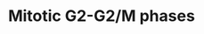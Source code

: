 ---
annotations:
- id: PW:0000086
  parent: regulatory pathway
  type: Pathway Ontology
  value: cell cycle pathway, mitotic
- id: PW:0000090
  parent: regulatory pathway
  type: Pathway Ontology
  value: G2 phase pathway
- id: PW:0000091
  parent: regulatory pathway
  type: Pathway Ontology
  value: G2/M transition pathway
authors:
- MaintBot
- MartijnVanIersel
- ReactomeTeam
- Anwesha
- DeSl
description: Mitotic G2 (gap 2) phase is the second growth phase during eukaryotic
  mitotic cell cycle. G2 encompasses the interval between the completion of DNA synthesis
  and the beginning of mitosis. During G2, the cytoplasmic content of the cell increases.
  At G2/M transition, duplicated centrosomes mature and separate and CDK1:cyclin B
  complexes become active, setting the stage for spindle assembly and chromosome condensation
  that occur in the prophase of mitosis (O'Farrell 2001, Bruinsma et al. 2012, Jiang
  et al. 2014).  View original pathway at [http://www.reactome.org/PathwayBrowser/#DIAGRAM=453274
  Reactome].
last-edited: 2021-01-25
organisms:
- Homo sapiens
redirect_from:
- /index.php/Pathway:WP1859
- /instance/WP1859
revision: null
schema-jsonld:
- '@context': https://schema.org/
  '@id': https://wikipathways.github.io/pathways/WP1859.html
  '@type': Dataset
  creator:
    '@type': Organization
    name: WikiPathways
  description: Mitotic G2 (gap 2) phase is the second growth phase during eukaryotic
    mitotic cell cycle. G2 encompasses the interval between the completion of DNA
    synthesis and the beginning of mitosis. During G2, the cytoplasmic content of
    the cell increases. At G2/M transition, duplicated centrosomes mature and separate
    and CDK1:cyclin B complexes become active, setting the stage for spindle assembly
    and chromosome condensation that occur in the prophase of mitosis (O'Farrell 2001,
    Bruinsma et al. 2012, Jiang et al. 2014).  View original pathway at [http://www.reactome.org/PathwayBrowser/#DIAGRAM=453274
    Reactome].
  keywords:
  - (BTRC:CUL1:SKP1),(FBXW11:CUL1:SKP1)
  - (CRS):phospho-Cdc2(Thr 161)
  - 26S proteasome
  - 'ACTR1A '
  - ADP
  - AJUBA
  - 'AJUBA '
  - 'AKAP9 '
  - 'ALMS1 '
  - ATP
  - AURKA
  - 'AURKA '
  - AURKA:PHLDA1
  - 'AZI1 '
  - AdoHcy
  - AdoMet
  - B1
  - B1(CRS):phosph-Cdc2(Thr 161)
  - B1(CRS):phospho-Cdc2 (Thr 161)
  - B1:Cdc2 complexes
  - BORA
  - 'BTRC '
  - CAK
  - CCNA
  - 'CCNA1 '
  - CCNA1:p-T161-CDK1
  - 'CCNA2 '
  - CCNA2:p-T161-CDK1
  - CCNA:CDK1
  - 'CCNA:p-CDK1/2 '
  - CCNA:p-T14,T161-CDK1
  - CCNA:p-T14,Y15,T161-CDK1
  - CCNA:p-T14-CDK1
  - CCNA:p-T160-CDK2
  - CCNA:p-T160-CDK2:E2F1/E2F3
  - CCNA:p-T160-CDK2:p-E2F1/p-E2F3
  - CCNA:p-T161-CDK1
  - CCNB
  - CCNB1
  - 'CCNB1 '
  - CCNB1 Gene
  - 'CCNB1 Gene '
  - CCNB1,CCNB2:p-T14,Y15,T161-CDK1
  - CCNB1,CCNB2:p-T161-CDK1
  - 'CCNB1,CCNB2:p-T161-CDK1 '
  - CCNB1:p-T14,T161-CDK1
  - CCNB1:p-T14,Y15,T161-CDK1
  - CCNB1:p-T14-CDK1
  - CCNB1:p-T161-CDK1
  - CCNB2
  - 'CCNB2 '
  - CCNB2 Gene
  - 'CCNB2 Gene '
  - CCNB:CDK1
  - CCNB:p-T14-CDK1
  - 'CCNH '
  - 'CCP110 '
  - CDC25
  - CDC25A
  - 'CDC25A '
  - CDC25A gene
  - 'CDC25A gene '
  - CDC25B
  - 'CDC25B '
  - CDC25C
  - CDK1
  - 'CDK1 '
  - 'CDK11A '
  - 'CDK11B '
  - CDK11p58
  - 'CDK5RAP2 '
  - 'CDK7 '
  - CDKN1A
  - 'CDKN1A '
  - CENPF
  - CENPF Gene
  - 'CENPF Gene '
  - 'CENPJ '
  - 'CEP135 '
  - 'CEP152 '
  - 'CEP164 '
  - 'CEP192 '
  - CEP250
  - 'CEP250 '
  - 'CEP290 '
  - 'CEP41 '
  - 'CEP57 '
  - 'CEP63 '
  - 'CEP70 '
  - 'CEP72 '
  - 'CEP76 '
  - 'CEP78 '
  - 'CETN2 '
  - 'CKAP5 '
  - 'CLASP1 '
  - 'CNTRL '
  - CRS kinase
  - 'CSNK1D '
  - 'CSNK1E '
  - CUL1
  - 'CUL1 '
  - Centrosome
  - Centrosome:AURKA
  - Centrosome:AURKA:AJUBA
  - Centrosome:AURKA:TPX2:HMMR
  - Centrosome:p-T288-AURKA
  - Centrosome:p-T288-AURKA:TPX2:HMMR
  - Centrosome:p-T288-AURKA:p-S252-BORA:PLK1
  - Centrosomes
  - Cyclin A1:Cdk2
  - Cyclin A2:Cdk2
  - 'DCTN1-2 '
  - 'DCTN2 '
  - 'DCTN3 '
  - 'DYNC1H1 '
  - 'DYNC1I2 '
  - 'DYNLL1 '
  - 'E2F1 '
  - E2F1/E2F3
  - 'E2F3 '
  - EP300
  - 'EP300 '
  - 'FBXL18 '
  - FBXL7
  - 'FBXL7 '
  - 'FBXW11 '
  - 'FGFR1OP '
  - FKBPL
  - 'FKBPL '
  - FOXM1
  - G2/M transition
  - 'GTP '
  - GTSE1
  - 'GTSE1 '
  - GTSE1:CDKN1A:FKBPL:HSP90
  - GTSE1:MAPRE1:microtubule plus end
  - GTSE1:microtubule
  - GTSE1:p-T210-PLK1
  - H2O
  - 'HAUS1 '
  - 'HAUS2 '
  - 'HAUS3 '
  - 'HAUS4 '
  - 'HAUS5 '
  - 'HAUS6 '
  - 'HAUS7 '
  - 'HAUS8 '
  - HMMR
  - 'HMMR '
  - HSP90:HSP90
  - 'HSP90AA1 '
  - 'HSP90AB1 '
  - LCMT1
  - 'LIN37 '
  - 'LIN52 '
  - 'LIN54 '
  - 'LIN9 '
  - 'MAPRE1 '
  - MAPRE1:microtubule
  - 'MNAT1 '
  - MYBL2
  - 'MYBL2 '
  - 'MZT1 '
  - 'MZT2A '
  - 'MZT2B '
  - Mature centrosomes
  - MeL-PP2A
  - 'MeL-PPP2CA '
  - 'MeL-PPP2CB '
  - Microtubule
  - 'Microtubule protofilament '
  - Mitotic kinase
  - MuvB complex
  - Myosin Phosphatase
  - 'NDE1 '
  - 'NEDD1 '
  - 'NEK2 '
  - 'NINL '
  - 'NME7 '
  - Nlp-depleted
  - 'ODF2 '
  - 'OFD1 '
  - 'OPTN '
  - OPTN:RAB8A:GTP
  - 'PAFAH1B1 '
  - 'PCM1 '
  - 'PCNT '
  - PHLDA1
  - 'PHLDA1 '
  - PKMYT1
  - PLK1
  - 'PLK1 '
  - PLK1 Gene
  - 'PLK1 Gene '
  - 'PLK4 '
  - PP2A
  - PP2A-PPP2R2A
  - PPME1
  - 'PPP1CB '
  - 'PPP1R12B-4 '
  - 'PPP2CA '
  - 'PPP2CB '
  - 'PPP2R1A '
  - 'PPP2R1B '
  - 'PPP2R2A '
  - 'PPP2R3B '
  - 'PRKACA '
  - 'PRKAR2B '
  - 'PSMA1 '
  - 'PSMA2 '
  - 'PSMA3 '
  - 'PSMA4 '
  - 'PSMA5 '
  - 'PSMA6 '
  - 'PSMA7 '
  - 'PSMA8 '
  - 'PSMB1 '
  - 'PSMB10 '
  - 'PSMB11 '
  - 'PSMB2 '
  - 'PSMB3 '
  - 'PSMB4 '
  - 'PSMB5 '
  - 'PSMB6 '
  - 'PSMB7 '
  - 'PSMB8 '
  - 'PSMB9 '
  - 'PSMC1 '
  - 'PSMC2 '
  - 'PSMC3 '
  - 'PSMC4 '
  - 'PSMC5 '
  - 'PSMC6 '
  - 'PSMD1 '
  - 'PSMD10 '
  - 'PSMD11 '
  - 'PSMD12 '
  - 'PSMD13 '
  - 'PSMD14 '
  - 'PSMD2 '
  - 'PSMD3 '
  - 'PSMD4 '
  - 'PSMD5 '
  - 'PSMD6 '
  - 'PSMD7 '
  - 'PSMD8 '
  - 'PSMD9 '
  - 'PSME1 '
  - 'PSME2 '
  - 'PSME3 '
  - 'PSME4 '
  - 'PSMF1 '
  - Phospho-Cyclin
  - Phosphorylated
  - Pi
  - 'PolyUb-AURKA '
  - PolyUb-K109-FBXL7
  - 'PolyUb-TP53 '
  - PolyUb-TP53 Tetramer
  - 'RAB8A '
  - RAB8A:GTP
  - 'RBBP4 '
  - RBX1
  - 'RBX1 '
  - 'RPS27A(1-76) '
  - Regulation by TP53
  - SCF-FBXL7:AURKA
  - SCF-FBXL7:PolyUb-AURKA
  - 'SDCCAG8 '
  - 'SFI1 '
  - 'SHFM1 '
  - SKP1
  - 'SKP1 '
  - SKP1:CUL1:RBX1:FBXL18
  - SKP1:CUL1:RBX1:FBXL7
  - 'SSNA1 '
  - TPX2
  - 'TPX2 '
  - 'TUBA1A '
  - 'TUBA4A '
  - 'TUBB '
  - 'TUBB4A '
  - 'TUBB4B '
  - 'TUBG1 '
  - 'TUBG2 '
  - 'TUBGCP2 '
  - 'TUBGCP3 '
  - 'TUBGCP4 '
  - 'TUBGCP5 '
  - 'TUBGCP6 '
  - Transcriptional
  - 'UBA52(1-76) '
  - 'UBB(1-76) '
  - 'UBB(153-228) '
  - 'UBB(77-152) '
  - 'UBC(1-76) '
  - 'UBC(153-228) '
  - 'UBC(229-304) '
  - 'UBC(305-380) '
  - 'UBC(381-456) '
  - 'UBC(457-532) '
  - 'UBC(533-608) '
  - 'UBC(609-684) '
  - 'UBC(77-152) '
  - Ub
  - Ub-p-S252,S497,T501-BORA
  - WEE1
  - XPO1
  - 'YWHAE '
  - 'YWHAG '
  - associated  Plk1
  - cNAP-1 depleted
  - centrosome
  - complex
  - complexes
  - containing
  - cytoplasmic Cyclin
  - enriched in
  - gamma-TURC
  - gamma-tubulin
  - methanol
  - nuclear Cyclin
  - 'p-4S-CCNB1 '
  - p-CDK1/2:CCNA/p-T161-CDK1:CCNB1
  - 'p-E2F1 '
  - 'p-E2F3 '
  - p-NINL
  - 'p-NINL '
  - p-PKMYT1
  - p-S-AJUBA
  - p-S177-OPTN
  - p-S198-CDC25C
  - 'p-S198-CDC25C '
  - p-S252,S497,T501-BORA
  - 'p-S252,S497,T501-BORA '
  - p-S252,S497,T501-BORA:SCF-beta-TrCp1/2
  - p-S252-BORA
  - 'p-S252-BORA '
  - p-S252-BORA:p-T210-PLK1
  - p-S435-GTSE1
  - 'p-S435-GTSE1 '
  - p-S435-GTSE1:PolyUb-TP53 Tetramer
  - 'p-S473-PPP1R12A '
  - p-S53-WEE1
  - p-S95-PHLDA1
  - 'p-T14,T161-CDK1 '
  - 'p-T14,Y15,T161-CDK1 '
  - 'p-T14-CDK1 '
  - 'p-T160-CDK2 '
  - 'p-T161-CDK1 '
  - p-T210-PLK1
  - 'p-T210-PLK1 '
  - 'p-T288-AURKA '
  - p-T513,T526-GTSE1
  - p-T611,S730,S739-FOXM1
  - 'p-T611,S730,S739-FOXM1 '
  - p-T611,S730,S739-FOXM1:CENPF Gene
  - p-T611,S730,S739-FOXM1:EP300:CDC25A Gene
  - p-T611,S730,S739-FOXM1:MuvB:MYBL2:CCNB1 Gene
  - p-T611,S730,S739-FOXM1:MuvB:MYBL2:CCNB2 Gene
  - p-T611,S730,S739-FOXM1:MuvB:MYBL2:PLK1 Gene
  - p-T611-FOXM1
  - 'p-T611-FOXM1 '
  - p-T611-FOXM1:p-T210-PLK1
  - phospho-Cyclin
  - phospho-G2/M
  - phospho-cyclin
  - phosphorylated G2/M
  - phosphorylated Nlp
  - plus end
  - proteins
  - recruited CDK11p58
  - transition protein
  license: CC0
  name: Mitotic G2-G2/M phases
seo: CreativeWork
title: Mitotic G2-G2/M phases
wpid: WP1859
---